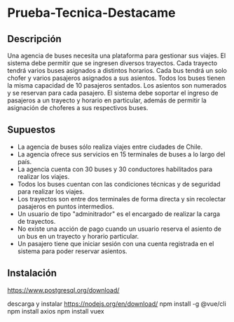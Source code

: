 # Prueba-Tecnica-Destacame

## Descripción

Una agencia de buses necesita una plataforma para gestionar sus viajes. El sistema debe permitir que se ingresen diversos trayectos. Cada trayecto tendrá varios buses asignados a distintos horarios. Cada bus tendrá un solo chofer y varios pasajeros asignados a sus asientos. Todos los buses tienen la misma capacidad de 10 pasajeros sentados. Los asientos son numerados y se reservan para cada pasajero. El sistema debe soportar el ingreso de pasajeros a un trayecto y horario en particular, además de permitir la asignación de choferes a sus respectivos buses.

## Supuestos 

* La agencia de buses sólo realiza viajes entre ciudades de Chile.
* La agencia ofrece sus servicios en 15 terminales de buses a lo largo del país. 
* La agencia cuenta con 30 buses y 30 conductores habilitados para realizar los viajes.
* Todos los buses cuentan con las condiciones técnicas y de seguridad para realizar los viajes.
* Los trayectos son entre dos terminales de forma directa y sin recolectar pasajeros en puntos intermedios. 
* Un usuario de tipo "adminitrador" es el encargado de realizar la carga de trayectos.
* No existe una acción de pago cuando un usuario reserva el asiento de un bus en un trayecto y horario particular. 
* Un pasajero tiene que iniciar sesión con una cuenta registrada en el sistema para poder reservar asientos.


## Instalación
https://www.postgresql.org/download/


descarga y instalar https://nodejs.org/en/download/
npm install -g @vue/cli
npm install axios
npm install vuex